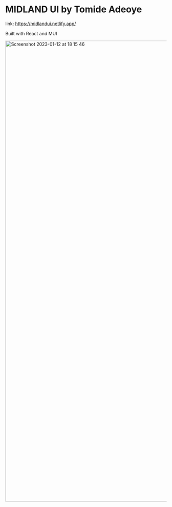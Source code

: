 # MIDLAND UI by Tomide Adeoye

link: https://midlandui.netlify.app/

Built with React and MUI

<img width="1440" alt="Screenshot 2023-01-12 at 18 15 46" src="https://user-images.githubusercontent.com/55337742/212135044-a52e6885-f3df-45d6-b435-eb784835a387.png">



